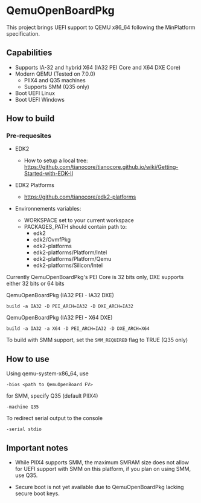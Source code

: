 # QemuOpenBoardPkg

This project brings UEFI support to QEMU x86_64 following the MinPlatform specification.

## Capabilities

- Supports IA-32 and hybrid X64 (IA32 PEI Core and X64 DXE Core)
- Modern QEMU (Tested on 7.0.0)
  - PIIX4 and Q35 machines
  - Supports SMM (Q35 only)
- Boot UEFI Linux
- Boot UEFI Windows

## How to build

### Pre-requesites

- EDK2
  - How to setup a local tree: https://github.com/tianocore/tianocore.github.io/wiki/Getting-Started-with-EDK-II

- EDK2 Platforms
  - https://github.com/tianocore/edk2-platforms

- Environnements variables:
  - WORKSPACE set to your current workspace
  - PACKAGES_PATH should contain path to:
    - edk2
    - edk2/OvmfPkg
    - edk2-platforms
    - edk2-platforms/Platform/Intel
    - edk2-platforms/Platform/Qemu
    - edk2-platforms/Silicon/Intel

Currently QemuOpenBoardPkg's PEI Core is 32 bits only, DXE supports either 32 bits or 64 bits

QemuOpenBoardPkg (IA32 PEI - IA32 DXE)

```build -a IA32 -D PEI_ARCH=IA32 -D DXE_ARCH=IA32```

QemuOpenBoardPkg (IA32 PEI - X64 DXE)

```build -a IA32 -a X64 -D PEI_ARCH=IA32 -D DXE_ARCH=X64```

To build with SMM support, set the ```SMM_REQUIRED``` flag to TRUE (Q35 only)

## How to use

Using qemu-system-x86_64, use 

```-bios <path to QemuOpenBoard FV>```

for SMM, specify Q35 (default PIIX4)

```-machine Q35```

To redirect serial output to the console

```-serial stdio```

## Important notes

- While PIIX4 supports SMM, the maximum SMRAM size does not allow for UEFI support with SMM on this platform, if you plan on using SMM, use Q35.

- Secure boot is not yet available due to QemuOpenBoardPkg lacking secure boot keys.

